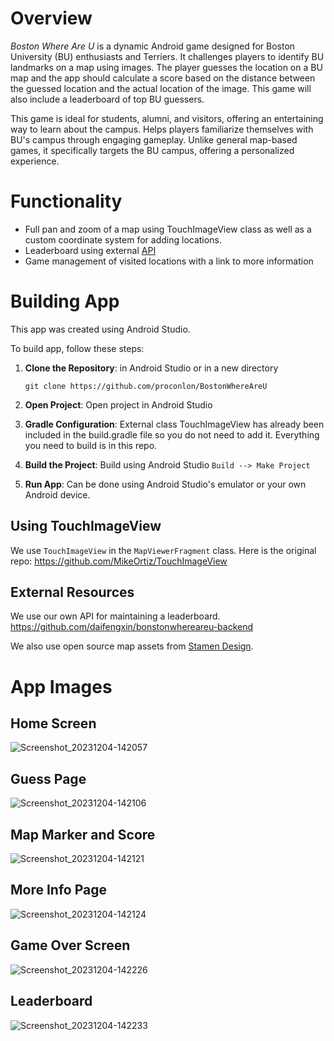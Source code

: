 # Overview
*Boston Where Are U* is a dynamic Android game designed for Boston University (BU) enthusiasts and Terriers. It challenges players to identify BU landmarks on a map using images. The player guesses the location on a BU map and the app should calculate a score based on the distance between the guessed location and the actual location of the image. This game will also include a leaderboard of top BU guessers.

This game is ideal for students, alumni, and visitors, offering an entertaining way to learn about the campus. Helps players familiarize themselves with BU's campus through engaging gameplay. Unlike general map-based games, it specifically targets the BU campus, offering a personalized experience.

# Functionality
* Full pan and zoom of a map using TouchImageView class as well as a custom coordinate system for adding locations.
* Leaderboard using external [API](https://github.com/daifengxin/bonstonwhereareu-backend)
* Game management of visited locations with a link to more information

# Building App
This app was created using Android Studio.

To build app, follow these steps:

1. **Clone the Repository**: in Android Studio or in a new directory
   ```
   git clone https://github.com/proconlon/BostonWhereAreU
   ```
2. **Open Project**: Open project in Android Studio 
   
3. **Gradle Configuration**: External class TouchImageView has already been included in the build.gradle file so you do not need to add it. Everything you need to build is in this repo.

4. **Build the Project**: Build using Android Studio `Build --> Make Project`
   
5. **Run App**: Can be done using Android Studio's emulator or your own Android device.

## Using TouchImageView

We use `TouchImageView` in the `MapViewerFragment` class. Here is the original repo: https://github.com/MikeOrtiz/TouchImageView 

## External Resources

We use our own API for maintaining a leaderboard. https://github.com/daifengxin/bonstonwhereareu-backend

We also use open source map assets from [Stamen Design](https://watercolormaps.collection.cooperhewitt.org/#12/42.3555/-71.0486).

# App Images
## Home Screen
![Screenshot_20231204-142057](https://github.com/proconlon/BostonWhereAreU/assets/66924033/844a3038-9bc0-4261-9bb7-4d8233a1dde2)

## Guess Page
![Screenshot_20231204-142106](https://github.com/proconlon/BostonWhereAreU/assets/66924033/30b4e7b8-7752-42ef-a70f-20818c60676f)

## Map Marker and Score
![Screenshot_20231204-142121](https://github.com/proconlon/BostonWhereAreU/assets/66924033/6d2add46-9d51-464a-8826-91b766f67b7d)

## More Info Page
![Screenshot_20231204-142124](https://github.com/proconlon/BostonWhereAreU/assets/66924033/6673d159-abf4-44f0-9daf-53f778ec5892)

## Game Over Screen
![Screenshot_20231204-142226](https://github.com/proconlon/BostonWhereAreU/assets/66924033/5318940a-6ac5-421c-a48b-1ddc727e1065)

## Leaderboard
![Screenshot_20231204-142233](https://github.com/proconlon/BostonWhereAreU/assets/66924033/e1d9ca3d-1ce9-40ad-b677-a2fc4e7539e1)
